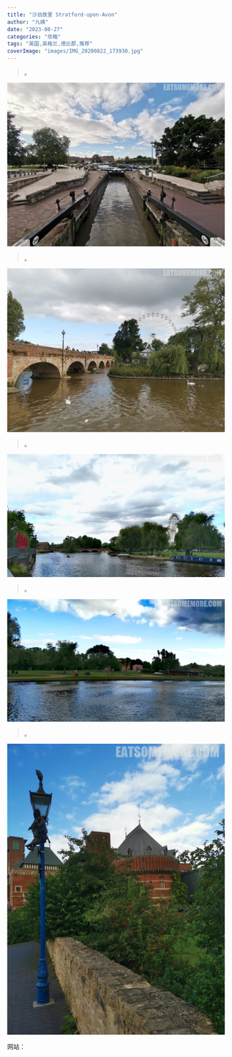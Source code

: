 ```yaml
---
title: "沙翁故里 Stratford-upon-Avon"
author: "九姨"
date: "2023-08-27"
categories: "攻略"
tags: "英国,英格兰,德比郡,推荐"
coverImage: "images/IMG_20200822_173930.jpg"
---
```


>。

![Stratford-upon-Avon](images/IMG_20200822_173815.jpg)

>。

![Stratford-upon-Avon](images/IMG_20200822_173930.jpg)

>。

![Stratford-upon-Avon](images/IMG_20200828_141715.jpg)

>。

![Stratford-upon-Avon](images/IMG_20200828_142011.jpg)

>。

![Stratford-upon-Avon](images/IMG_20200822_175012.jpg)


网站：[]()
